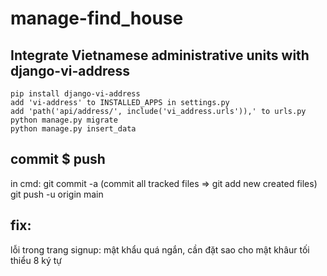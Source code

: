 # manage-find_house
## Integrate Vietnamese administrative units with django-vi-address
    pip install django-vi-address
    add 'vi-address' to INSTALLED_APPS in settings.py
    add 'path('api/address/', include('vi_address.urls')),' to urls.py
    python manage.py migrate
    python manage.py insert_data

## commit $ push
in cmd: 
    git commit -a (commit all tracked files => git add new created files)
    git push -u origin main

## fix:
lỗi trong trang signup: mật khẩu quá ngắn, cần đặt sao cho mật khâur tối thiểu 8 ký tự